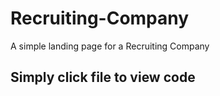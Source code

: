 # Recruiting-Company
A simple landing page for a Recruiting Company

## Simply click file to view code

